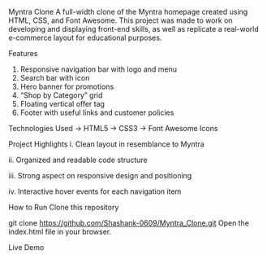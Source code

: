 Myntra Clone
A full-width clone of the Myntra homepage created using HTML, CSS, and Font Awesome. This project was made to work on developing and displaying front-end skills, as well as replicate a real-world e-commerce layout for educational purposes.

Features
1. Responsive navigation bar with logo and menu
2. Search bar with icon
3. Hero banner for promotions
4. “Shop by Category” grid
5. Floating vertical offer tag
6. Footer with useful links and customer policies

Technologies Used
-> HTML5
-> CSS3
-> Font Awesome Icons

Project Highlights
i. Clean layout in resemblance to Myntra

ii. Organized and readable code structure

iii. Strong aspect on responsive design and positioning

iv. Interactive hover events for each navigation item

How to Run
Clone this repository

git clone https://github.com/Shashank-0609/Myntra_Clone.git
Open the index.html file in your browser.

Live Demo
